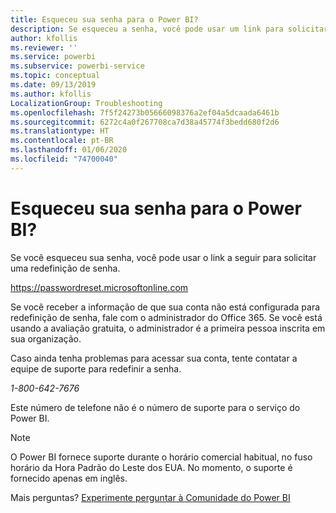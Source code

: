 ```yaml
---
title: Esqueceu sua senha para o Power BI?
description: Se esqueceu a senha, você pode usar um link para solicitar uma redefinição de senha.
author: kfollis
ms.reviewer: ''
ms.service: powerbi
ms.subservice: powerbi-service
ms.topic: conceptual
ms.date: 09/13/2019
ms.author: kfollis
LocalizationGroup: Troubleshooting
ms.openlocfilehash: 7f5f24273b05666098376a2ef04a5dcaada6461b
ms.sourcegitcommit: 6272c4a0f267708ca7d38a45774f3bedd680f2d6
ms.translationtype: HT
ms.contentlocale: pt-BR
ms.lasthandoff: 01/06/2020
ms.locfileid: "74700040"
---
```

# <a name="forgot-your-password-for-power-bi"></a>Esqueceu sua senha para o Power BI?

Se você esqueceu sua senha, você pode usar o link a seguir para solicitar uma redefinição de senha.

<https://passwordreset.microsoftonline.com>

Se você receber a informação de que sua conta não está configurada para redefinição de senha, fale com o administrador do Office 365. Se você está usando a avaliação gratuita, o administrador é a primeira pessoa inscrita em sua organização.

Caso ainda tenha problemas para acessar sua conta, tente contatar a equipe de suporte para redefinir a senha.

*1-800-642-7676*

Este número de telefone não é o número de suporte para o serviço do Power BI.

> [!NOTE]
> O Power BI fornece suporte durante o horário comercial habitual, no fuso horário da Hora Padrão do Leste dos EUA. No momento, o suporte é fornecido apenas em inglês.

Mais perguntas? [Experimente perguntar à Comunidade do Power BI](https://community.powerbi.com/)